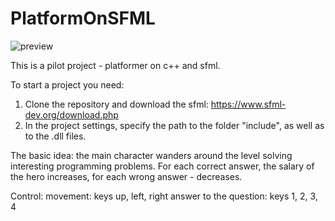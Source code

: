# PlatformOnSFML

![preview](https://user-images.githubusercontent.com/22425439/52908261-07887a00-3283-11e9-9687-c81e3adb9229.png)

This is a pilot project - platformer on c++ and sfml. 

To start a project you need:
  1) Clone the repository and download the sfml: https://www.sfml-dev.org/download.php
  2) In the project settings, specify the path to the folder "include", as well as to the .dll files.

The basic idea: the main character wanders around the level solving interesting programming problems. For each correct answer, the salary of the hero increases, for each wrong answer - decreases.

Control:
  movement: keys up, left, right
  answer to the question: keys 1, 2, 3, 4
